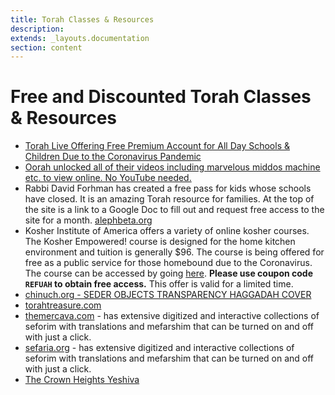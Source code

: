 ```yaml
---
title: Torah Classes & Resources 
description: 
extends: _layouts.documentation
section: content
---
```


# Free and Discounted Torah Classes & Resources

* [Torah Live Offering Free Premium Account for All Day Schools & Children Due to the Coronavirus Pandemic](https://www.theyeshivaworld.com/news/promotions/1839446/torah-live-offering-free-premium-account-for-all-day-schools-children-due-to-the-coronavirus-pandemic.html)
* [Oorah unlocked all  of their videos including marvelous middos machine etc. to view online. No YouTube needed. ](https://www.oorahauction.org/shmorg-collection-offline.php)
* Rabbi David Forhman has created a free pass for kids whose schools have closed. It is an amazing Torah resource for families. At the top of the site is a link to a Google Doc to fill out and request free access to the site for a month. [alephbeta.org](https://www.alephbeta.org)
* Kosher Institute of America offers a variety of online kosher courses. The Kosher Empowered! course is designed for the home kitchen environment and tuition is generally $96. The course is being offered for free as a public service for those homebound due to the Coronavirus. The course can be accessed by going [here](https://learn.kosherinstitute.com/course?courseid=kosher-empowered). **Please use coupon code `REFUAH` to obtain free access.** This offer is valid for a limited time.
* [chinuch.org - SEDER OBJECTS TRANSPARENCY HAGGADAH COVER](http://www.chinuch.org/item_detail/1/2/Seder-Objects-Transparency-Haggadah-Cover-ph)
* [torahtreasure.com](https://torahtreasure.com)
* [themercava.com](https://www.themercava.com/app/) - has extensive digitized and interactive collections of seforim with translations and mefarshim that can be turned on and off with just a click. 
* [sefaria.org](https://www.sefaria.org/) - has extensive digitized and interactive collections of seforim with translations and mefarshim that can be turned on and off with just a click. 
* [The Crown Heights Yeshiva](https://chyeshiva.com/) 




